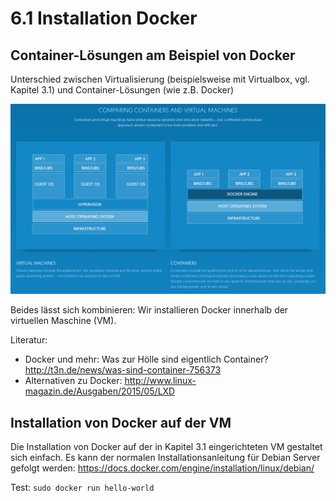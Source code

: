 # 6.1 Installation Docker

## Container-Lösungen am Beispiel von Docker

Unterschied zwischen Virtualisierung (beispielsweise mit Virtualbox, vgl. Kapitel 3.1) und Container-Lösungen (wie z.B. Docker)

[![Vergleich von docker.com](images/screenshot-docker-comparison.png)](https://www.docker.com/what-docker)

Beides lässt sich kombinieren: Wir installieren Docker innerhalb der virtuellen Maschine (VM).

Literatur:
* Docker und mehr: Was zur Hölle sind eigentlich Container? http://t3n.de/news/was-sind-container-756373
* Alternativen zu Docker: http://www.linux-magazin.de/Ausgaben/2015/05/LXD

## Installation von Docker auf der VM

Die Installation von Docker auf der in Kapitel 3.1 eingerichteten VM gestaltet sich einfach. Es kann der normalen Installationsanleitung für Debian Server gefolgt werden:
https://docs.docker.com/engine/installation/linux/debian/

Test: ```sudo docker run hello-world```
